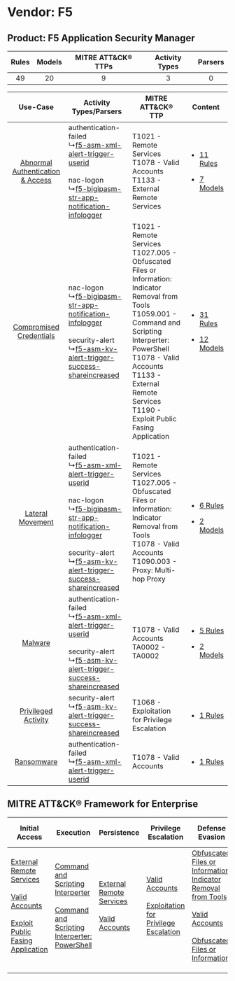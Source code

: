 Vendor: F5
==========
Product: F5 Application Security Manager
----------------------------------------
| Rules | Models | MITRE ATT&CK® TTPs | Activity Types | Parsers |
|:-----:|:------:|:------------------:|:--------------:|:-------:|
|  49   |   20   |         9          |       3        |    0    |

|    Use-Case    | Activity Types/Parsers    | MITRE ATT&CK® TTP    | Content    |
|:----:| ---- | ---- | ---- |
| [Abnormal Authentication & Access](../../../UseCases/uc_abnormal_authentication_&_access.md) |  authentication-failed<br> ↳[f5-asm-xml-alert-trigger-userid](Ps/pC_f5asmxmlalerttriggeruserid.md)<br><br> nac-logon<br> ↳[f5-bigipasm-str-app-notification-infologger](Ps/pC_f5bigipasmstrappnotificationinfologger.md)<br>    | T1021 - Remote Services<br>T1078 - Valid Accounts<br>T1133 - External Remote Services<br>    | [<ul><li>11 Rules</li></ul><ul><li>7 Models</li></ul>](RM/r_m_f5_f5_application_security_manager_Abnormal_Authentication_&_Access.md) |
|          [Compromised Credentials](../../../UseCases/uc_compromised_credentials.md)          |  nac-logon<br> ↳[f5-bigipasm-str-app-notification-infologger](Ps/pC_f5bigipasmstrappnotificationinfologger.md)<br><br> security-alert<br> ↳[f5-asm-kv-alert-trigger-success-shareincreased](Ps/pC_f5asmkvalerttriggersuccessshareincreased.md)<br>    | T1021 - Remote Services<br>T1027.005 - Obfuscated Files or Information: Indicator Removal from Tools<br>T1059.001 - Command and Scripting Interperter: PowerShell<br>T1078 - Valid Accounts<br>T1133 - External Remote Services<br>T1190 - Exploit Public Fasing Application<br> | [<ul><li>31 Rules</li></ul><ul><li>12 Models</li></ul>](RM/r_m_f5_f5_application_security_manager_Compromised_Credentials.md)         |
|    [Lateral Movement](../../../UseCases/uc_lateral_movement.md)    |  authentication-failed<br> ↳[f5-asm-xml-alert-trigger-userid](Ps/pC_f5asmxmlalerttriggeruserid.md)<br><br> nac-logon<br> ↳[f5-bigipasm-str-app-notification-infologger](Ps/pC_f5bigipasmstrappnotificationinfologger.md)<br><br> security-alert<br> ↳[f5-asm-kv-alert-trigger-success-shareincreased](Ps/pC_f5asmkvalerttriggersuccessshareincreased.md)<br> | T1021 - Remote Services<br>T1027.005 - Obfuscated Files or Information: Indicator Removal from Tools<br>T1078 - Valid Accounts<br>T1090.003 - Proxy: Multi-hop Proxy<br>    | [<ul><li>6 Rules</li></ul><ul><li>2 Models</li></ul>](RM/r_m_f5_f5_application_security_manager_Lateral_Movement.md)    |
|    [Malware](../../../UseCases/uc_malware.md)    |  authentication-failed<br> ↳[f5-asm-xml-alert-trigger-userid](Ps/pC_f5asmxmlalerttriggeruserid.md)<br><br> security-alert<br> ↳[f5-asm-kv-alert-trigger-success-shareincreased](Ps/pC_f5asmkvalerttriggersuccessshareincreased.md)<br>    | T1078 - Valid Accounts<br>TA0002 - TA0002<br>    | [<ul><li>5 Rules</li></ul><ul><li>2 Models</li></ul>](RM/r_m_f5_f5_application_security_manager_Malware.md)    |
|    [Privileged Activity](../../../UseCases/uc_privileged_activity.md)    |  security-alert<br> ↳[f5-asm-kv-alert-trigger-success-shareincreased](Ps/pC_f5asmkvalerttriggersuccessshareincreased.md)<br>    | T1068 - Exploitation for Privilege Escalation<br>    | [<ul><li>1 Rules</li></ul>](RM/r_m_f5_f5_application_security_manager_Privileged_Activity.md)    |
|    [Ransomware](../../../UseCases/uc_ransomware.md)    |  authentication-failed<br> ↳[f5-asm-xml-alert-trigger-userid](Ps/pC_f5asmxmlalerttriggeruserid.md)<br>    | T1078 - Valid Accounts<br>    | [<ul><li>1 Rules</li></ul>](RM/r_m_f5_f5_application_security_manager_Ransomware.md)    |

MITRE ATT&CK® Framework for Enterprise
--------------------------------------
| Initial Access                                                                                                                                                                                                                         | Execution                                                                                                                                                                                    | Persistence                                                                                                                                      | Privilege Escalation                                                                                                                                          | Defense Evasion                                                                                                                                                                                                                                                               | Credential Access | Discovery | Lateral Movement                                                     | Collection | Command and Control                                                                                                                       | Exfiltration | Impact |
| -------------------------------------------------------------------------------------------------------------------------------------------------------------------------------------------------------------------------------------- | -------------------------------------------------------------------------------------------------------------------------------------------------------------------------------------------- | ------------------------------------------------------------------------------------------------------------------------------------------------ | ------------------------------------------------------------------------------------------------------------------------------------------------------------- | ----------------------------------------------------------------------------------------------------------------------------------------------------------------------------------------------------------------------------------------------------------------------------- | ----------------- | --------- | -------------------------------------------------------------------- | ---------- | ----------------------------------------------------------------------------------------------------------------------------------------- | ------------ | ------ |
| [External Remote Services](https://attack.mitre.org/techniques/T1133)<br><br>[Valid Accounts](https://attack.mitre.org/techniques/T1078)<br><br>[Exploit Public Fasing Application](https://attack.mitre.org/techniques/T1190)<br><br> | [Command and Scripting Interperter](https://attack.mitre.org/techniques/T1059)<br><br>[Command and Scripting Interperter: PowerShell](https://attack.mitre.org/techniques/T1059/001)<br><br> | [External Remote Services](https://attack.mitre.org/techniques/T1133)<br><br>[Valid Accounts](https://attack.mitre.org/techniques/T1078)<br><br> | [Valid Accounts](https://attack.mitre.org/techniques/T1078)<br><br>[Exploitation for Privilege Escalation](https://attack.mitre.org/techniques/T1068)<br><br> | [Obfuscated Files or Information: Indicator Removal from Tools](https://attack.mitre.org/techniques/T1027/005)<br><br>[Valid Accounts](https://attack.mitre.org/techniques/T1078)<br><br>[Obfuscated Files or Information](https://attack.mitre.org/techniques/T1027)<br><br> |                   |           | [Remote Services](https://attack.mitre.org/techniques/T1021)<br><br> |            | [Proxy: Multi-hop Proxy](https://attack.mitre.org/techniques/T1090/003)<br><br>[Proxy](https://attack.mitre.org/techniques/T1090)<br><br> |              |        |